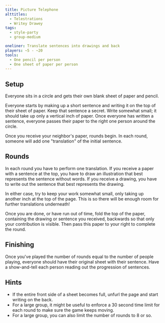 ```yaml
---
title: Picture Telephone
alttitles:
  - Telestrations
  - Writey Drawey
tags:
  - style-party
  - group-medium

oneliner: Translate sentences into drawings and back
players: ~5 - ~20
tools:
  - One pencil per person
  - One sheet of paper per person
---
```

## Setup
Everyone sits in a circle and gets their own blank sheet of paper and pencil.

Everyone starts by making up a short sentence and writing it on the top of their sheet of paper. Keep that sentence a secret. Write somewhat small; it should take up only a vertical inch of paper. Once everyone has written a sentence, everyone passes their paper to the right one person around the circle.

Once you receive your neighbor's paper, rounds begin. In each round, someone will add one "translation" of the initial sentence.

## Rounds
In each round you have to perform one translation. If you receive a paper with a sentence at the top, you have to draw an illustration that best represents the sentence without words. If you receive a drawing, you have to write out the sentence that best represents the drawing.

In either case, try to keep your work somewhat small, only taking up another inch at the top of the page. This is so there will be enough room for further translations underneath!

Once you are done, or have run out of time, fold the top of the paper, containing the drawing or sentence you received, backwards so that only your contribution is visible. Then pass this paper to your right to complete the round.

## Finishing
Once you've played the number of rounds equal to the number of people playing, everyone should have their original sheet with their sentence. Have a show-and-tell each person reading out the progression of sentences.

## Hints
- If the entire front side of a sheet becomes full, unfurl the page and start writing on the back.
- For a large group, it might be useful to enforce a 30 second time limit for each round to make sure the game keeps moving.
- For a large group, you can also limit the number of rounds to 8 or so.
